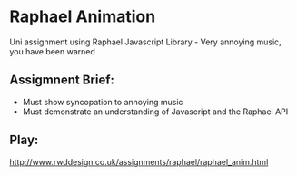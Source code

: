Raphael Animation
=================

Uni assignment using Raphael Javascript Library - Very annoying music, you have been warned

Assigmnent Brief:
-----------------
- Must show syncopation to annoying music
- Must demonstrate an understanding of Javascript and the Raphael API

Play:
-----

http://www.rwddesign.co.uk/assignments/raphael/raphael_anim.html
